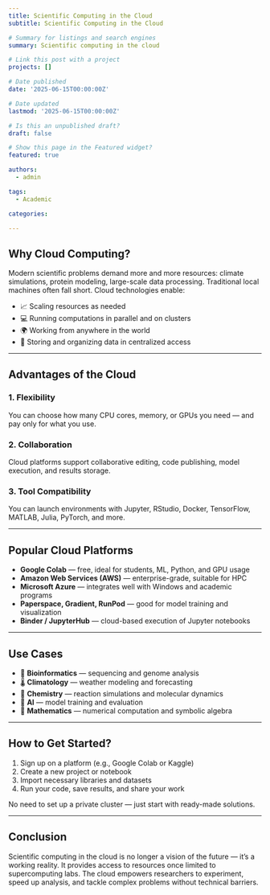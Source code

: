 ```yaml
---
title: Scientific Computing in the Cloud
subtitle: Scientific Computing in the Cloud

# Summary for listings and search engines
summary: Scientific computing in the cloud

# Link this post with a project
projects: []

# Date published
date: '2025-06-15T00:00:00Z'

# Date updated
lastmod: '2025-06-15T00:00:00Z'

# Is this an unpublished draft?
draft: false

# Show this page in the Featured widget?
featured: true

authors:
  - admin

tags:
  - Academic

categories:
  
---
```


## Why Cloud Computing?

Modern scientific problems demand more and more resources: climate simulations, protein modeling, large-scale data processing. Traditional local machines often fall short. Cloud technologies enable:

- 📈 Scaling resources as needed  
- 💻 Running computations in parallel and on clusters  
- 🌍 Working from anywhere in the world  
- 🔐 Storing and organizing data in centralized access  

---

## Advantages of the Cloud

### 1. Flexibility  
You can choose how many CPU cores, memory, or GPUs you need — and pay only for what you use.

### 2. Collaboration  
Cloud platforms support collaborative editing, code publishing, model execution, and results storage.

### 3. Tool Compatibility  
You can launch environments with Jupyter, RStudio, Docker, TensorFlow, MATLAB, Julia, PyTorch, and more.

---

## Popular Cloud Platforms

- **Google Colab** — free, ideal for students, ML, Python, and GPU usage  
- **Amazon Web Services (AWS)** — enterprise-grade, suitable for HPC  
- **Microsoft Azure** — integrates well with Windows and academic programs  
- **Paperspace, Gradient, RunPod** — good for model training and visualization  
- **Binder / JupyterHub** — cloud-based execution of Jupyter notebooks  

---

## Use Cases

- 🔬 **Bioinformatics** — sequencing and genome analysis  
- 🌡 **Climatology** — weather modeling and forecasting  
- 🧪 **Chemistry** — reaction simulations and molecular dynamics  
- 🤖 **AI** — model training and evaluation  
- 🧮 **Mathematics** — numerical computation and symbolic algebra  

---

## How to Get Started?

1. Sign up on a platform (e.g., Google Colab or Kaggle)  
2. Create a new project or notebook  
3. Import necessary libraries and datasets  
4. Run your code, save results, and share your work  

No need to set up a private cluster — just start with ready-made solutions.

---

## Conclusion

Scientific computing in the cloud is no longer a vision of the future — it’s a working reality. It provides access to resources once limited to supercomputing labs. The cloud empowers researchers to experiment, speed up analysis, and tackle complex problems without technical barriers.

